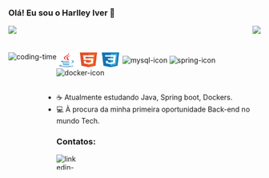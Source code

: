 ### Olá! Eu sou o Harlley Iver 👋

<div>
  <img  height="170em" src="https://github-readme-stats-sigma-five.vercel.app/api?username=harlleyiver&show_icons=true&theme=dark&include_all_commits=true&count_private=true"/>
  <img align="right" height="170em" src="https://github-readme-stats-sigma-five.vercel.app/api/top-langs/?username=harlleyiver&layout=compact&langs_count=16&theme=dark"/>
</div>
<br>
<div  align="left"> 
  <div style="display: inline_block"><br>
    <img align="left" height="250" alt="coding-time" src="code.gif">
    <img align="center" height="30" width="40" alt="java-icon" src="https://raw.githubusercontent.com/devicons/devicon/master/icons/java/java-original.svg">
    <img align="center" height="30" width="40" alt="html-icon" src="https://raw.githubusercontent.com/devicons/devicon/master/icons/html5/html5-original.svg">
    <img align="center" height="30" width="40" alt="css-icon" src="https://raw.githubusercontent.com/devicons/devicon/master/icons/css3/css3-original.svg">
    <img align="center" height="30" width="40" alt="mysql-icon" src="https://cdn.jsdelivr.net/gh/devicons/devicon/icons/mysql/mysql-original.svg">
    <img align="center" height="30" width="40" alt="spring-icon" src="https://cdn.jsdelivr.net/gh/devicons/devicon/icons/spring/spring-original.svg">
    <img align="center" height="60" width="40" alt="docker-icon" src="https://cdn.jsdelivr.net/gh/devicons/devicon/icons/docker/docker-original.svg">
   </div>
<br>
  
- ☕ Atualmente estudando Java, Spring boot, Dockers.
- 💻 À procura da minha primeira oportunidade Back-end no mundo Tech.

<div style="display: inline_block">
<h3 align="left">Contatos:</h1>
<a href = "https://www.linkedin.com/in/harlley-iver/">
<img align="left" height="30" width="40" alt="linkedin-icon" src="linkedin.svg" />

   
      
</div>
